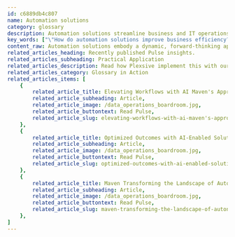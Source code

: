 ```yaml
---
id: c6889db4c807
name: Automation solutions
category: glossary
description: Automation solutions streamline business and IT operations by replacing manual tasks with efficient automated processes, enhancing precision and freeing valuable resources for strategic initiatives.
key_words: ["\"How do automation solutions improve business efficiency?\"", "\"What are the advantages of using automation solutions in IT operations?\"", "\"How can automation solutions reduce errors in manual processes?\"", "\"What role does automation play in streamlining application development and testing?\"", "\"Why are automation solutions important for managing complex technology ecosystems?\"", "\"How do automation solutions contribute to increasing operational speed?\"", "\"In what ways can automation solutions help businesses focus on mission-critical tasks?\"", "\"How does Maven Technologies customize automation solutions for different businesses?\"", "\"What are the benefits of adopting Maven's automation solutions for small to large companies?\"", "\"How can businesses realize the full potential of automation with Maven Technologies?\""]
content_raw: Automation solutions embody a dynamic, forward-thinking approach to modern business operations. These potent solutions are conscientiously designed to phase out time-consuming, archaic manual workflows, replacing them with sleek, automated processes. The objective is noticeably simple, to augment both precision and efficiency. Automation solutions play an instrumental role in disentangling complexity, thereby making business and IT operations more manageable. In terms of business operations, automation solutions prominently enhance efficiency by reorganising workflows and substituting manual procedures prone to errors with finely-tuned automated processes. It aids businesses in working smarter, not harder, by focusing their efforts where they matter most and on tasks that drive progress. The ripple effect of these solutions flows into the IT operations as well, whereby areas such as application development and testing are streamlined. The myriad benefits of automation solutions are not confined to simplified workflows; they also extend to the effective administration of increasingly complex technology ecosystems. With efficient processes in place and fewer obstacles in the pathway, businesses can profit from speedier, more effective operations. Besides, they can also allocate their valuable time and energy towards mission-essential priorities. At Maven Technologies, we recognize the unique needs of each business and are committed to offering tailored automation solutions to satiated individual requirements. Our extensive experience in implementing elite technologies allows us to bring about true business transformation, unlocking new levels of productivity and agility. This commitment is driven by our vision to help customers of all sizes realize the paramount potential of automation and see the tangible business benefits they bring. Prepare to unlock undiscovered productivity with Maven's automation solutions for the modern world.
related_articles_heading: Recently published Pulse insights.
related_articles_subheading: Practical Application
related_articles_description: Read how Plexsive implement this with our clients.
related_articles_category: Glossary in Action
related_articles_items: [
	{
		related_article_title: Elevating Workflows with AI Maven's Approach,
		related_article_subheading: Article,
		related_article_image: /data_operations_boardroom.jpg,
		related_article_buttontext: Read Pulse,
		related_article_slug: elevating-workflows-with-ai-maven's-approach
	},
	{
		related_article_title: Optimized Outcomes with AI-Enabled Solutions,
		related_article_subheading: Article,
		related_article_image: /data_operations_boardroom.jpg,
		related_article_buttontext: Read Pulse,
		related_article_slug: optimized-outcomes-with-ai-enabled-solutions
	},
	{
		related_article_title: Maven Transforming the Landscape of Autonomous Vehicles,
		related_article_subheading: Article,
		related_article_image: /data_operations_boardroom.jpg,
		related_article_buttontext: Read Pulse,
		related_article_slug: maven-transforming-the-landscape-of-autonomous-vehicles
	},
]
---
```

